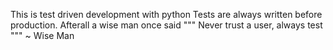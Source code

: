 This is test driven development with python
Tests are always written before production.
Afterall a wise man once said 
    """
        Never trust a user, always test
    """ ~ Wise Man

